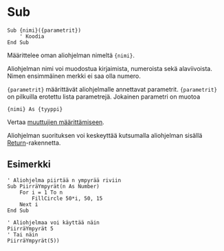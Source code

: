 <!--structure-->
Sub
====

```eppabasic
Sub {nimi}({parametrit})
    ' Koodia
End Sub
```

Määrittelee oman aliohjelman nimeltä `{nimi}`.

Aliohjelman nimi voi muodostua kirjaimista, numeroista sekä alaviivoista.
Nimen ensimmäinen merkki ei saa olla numero.

`{parametrit}` määrittävät aliohjelmalle annettavat parametrit.
`{parametrit}` on pilkuilla erotettu lista parametrejä.
Jokainen parametri on muotoa
```eppabasic
{nimi} As {tyyppi}
```
Vertaa [muuttujien määrittämiseen](manual:dim).

Aliohjelman suorituksen voi keskeyttää kutsumalla aliohjelman sisällä [Return](manual:return)-rakennetta.

Esimerkki
---------
```eppabasic
' Aliohjelma piirtää n ympyrää riviin
Sub PiirräYmpyrät(n As Number)
    For i = 1 To n
        FillCircle 50*i, 50, 15
    Next i
End Sub

' Aliohjelmaa voi käyttää näin
PiirräYmpyrät 5
' Tai näin
PiirräYmpyrät(5))
```
